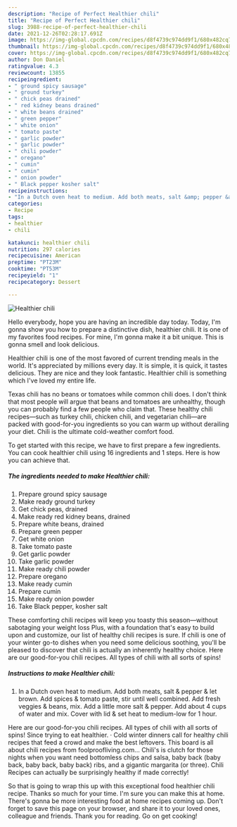 ```yaml
---
description: "Recipe of Perfect Healthier chili"
title: "Recipe of Perfect Healthier chili"
slug: 3988-recipe-of-perfect-healthier-chili
date: 2021-12-26T02:28:17.691Z
image: https://img-global.cpcdn.com/recipes/d8f4739c974dd9f1/680x482cq70/healthier-chili-recipe-main-photo.jpg
thumbnail: https://img-global.cpcdn.com/recipes/d8f4739c974dd9f1/680x482cq70/healthier-chili-recipe-main-photo.jpg
cover: https://img-global.cpcdn.com/recipes/d8f4739c974dd9f1/680x482cq70/healthier-chili-recipe-main-photo.jpg
author: Don Daniel
ratingvalue: 4.3
reviewcount: 13855
recipeingredient:
- " ground spicy sausage"
- " ground turkey"
- " chick peas drained"
- " red kidney beans drained"
- " white beans drained"
- " green pepper"
- " white onion"
- " tomato paste"
- " garlic powder"
- " garlic powder"
- " chili powder"
- " oregano"
- " cumin"
- " cumin"
- " onion powder"
- " Black pepper kosher salt"
recipeinstructions:
- "In a Dutch oven heat to medium. Add both meats, salt &amp; pepper &amp; let brown. Add spices &amp; tomato paste, stir until well combined. Add fresh veggies &amp; beans, mix. Add a little more salt &amp; pepper. Add about 4 cups of water and mix. Cover with lid &amp; set heat to medium-low for 1 hour."
categories:
- Recipe
tags:
- healthier
- chili

katakunci: healthier chili 
nutrition: 297 calories
recipecuisine: American
preptime: "PT23M"
cooktime: "PT53M"
recipeyield: "1"
recipecategory: Dessert

---
```



![Healthier chili](https://img-global.cpcdn.com/recipes/d8f4739c974dd9f1/680x482cq70/healthier-chili-recipe-main-photo.jpg)

Hello everybody, hope you are having an incredible day today. Today, I'm gonna show you how to prepare a distinctive dish, healthier chili. It is one of my favorites food recipes. For mine, I'm gonna make it a bit unique. This is gonna smell and look delicious.

Healthier chili is one of the most favored of current trending meals in the world. It's appreciated by millions every day. It is simple, it is quick, it tastes delicious. They are nice and they look fantastic. Healthier chili is something which I've loved my entire life.

Texas chili has no beans or tomatoes while common chili does. I don&#39;t think that most people will argue that beans and tomatoes are unhealthy, though you can probably find a few people who claim that. These healthy chili recipes—such as turkey chili, chicken chili, and vegetarian chili—are packed with good-for-you ingredients so you can warm up without derailing your diet. Chili is the ultimate cold-weather comfort food.


To get started with this recipe, we have to first prepare a few ingredients. You can cook healthier chili using 16 ingredients and 1 steps. Here is how you can achieve that.

<!--inarticleads1-->

##### The ingredients needed to make Healthier chili:

1. Prepare  ground spicy sausage
1. Make ready  ground turkey
1. Get  chick peas, drained
1. Make ready  red kidney beans, drained
1. Prepare  white beans, drained
1. Prepare  green pepper
1. Get  white onion
1. Take  tomato paste
1. Get  garlic powder
1. Take  garlic powder
1. Make ready  chili powder
1. Prepare  oregano
1. Make ready  cumin
1. Prepare  cumin
1. Make ready  onion powder
1. Take  Black pepper, kosher salt


These comforting chili recipes will keep you toasty this season—without sabotaging your weight loss Plus, with a foundation that&#39;s easy to build upon and customize, our list of healthy chili recipes is sure. If chili is one of your winter go-to dishes when you need some delicious soothing, you&#39;ll be pleased to discover that chili is actually an inherently healthy choice. Here are our good-for-you chili recipes. All types of chili with all sorts of spins! 

<!--inarticleads2-->

##### Instructions to make Healthier chili:

1. In a Dutch oven heat to medium. Add both meats, salt &amp; pepper &amp; let brown. Add spices &amp; tomato paste, stir until well combined. Add fresh veggies &amp; beans, mix. Add a little more salt &amp; pepper. Add about 4 cups of water and mix. Cover with lid &amp; set heat to medium-low for 1 hour.


Here are our good-for-you chili recipes. All types of chili with all sorts of spins! Since trying to eat healthier. · Cold winter dinners call for healthy chili recipes that feed a crowd and make the best leftovers. This board is all about chili recipes from foolproofliving.com… Chili&#39;s is clutch for those nights when you want need bottomless chips and salsa, baby back (baby back, baby back, baby back) ribs, and a gigantic margarita (or three). Chili Recipes can actually be surprisingly healthy if made correctly! 

So that is going to wrap this up with this exceptional food healthier chili recipe. Thanks so much for your time. I'm sure you can make this at home. There's gonna be more interesting food at home recipes coming up. Don't forget to save this page on your browser, and share it to your loved ones, colleague and friends. Thank you for reading. Go on get cooking!
